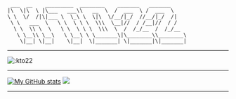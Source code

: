```
 ___  __    _________  ________    _______   _______     
|\  \|\  \ |\___   ___\\   __  \  /  ___  \ /  ___  \    
\ \  \/  /|\|___ \  \_\ \  \|\  \/__/|_/  //__/|_/  /|   
 \ \   ___  \   \ \  \ \ \  \\\  \__|//  / /__|//  / /   
  \ \  \\ \  \   \ \  \ \ \  \\\  \  /  /_/__  /  /_/__  
   \ \__\\ \__\   \ \__\ \ \_______\|\________\\________\
    \|__| \|__|    \|__|  \|_______| \|_______|\|_______|
```
***
![:kto22](https://moe-counter.es3n1n.eu/get/@:kto22?theme=rule34)
***
[![My GitHub stats](https://github-readme-stats.vercel.app/api?username=kto22&hide=stars&show_icons=true&theme=synthwave&hide_rank=true)](https://github.com/anuraghazra/github-readme-stats) ![](https://github-readme-stats.vercel.app/api/top-langs/?username=kto22&theme=dracula&show_icons=true)
***

